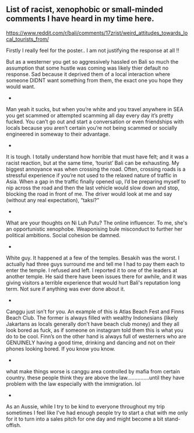 ## List of racist, xenophobic or small-minded comments I have heard in my time here. 

https://www.reddit.com/r/bali/comments/17zrist/weird_attitudes_towards_local_tourists_from/

Firstly I really feel for the poster.. I am not justifying the response at all !!

But as a westerner you get so aggressively hassled on Bali so much the assumption that some hustle was coming was likely thier default no response. Sad because it deprived them of a local interaction where someone DIDNT want something from them, the exact one you hope they would want.

*

Man yeah it sucks, but when you’re white and you travel anywhere in SEA you get scammed or attempted scamming all day every day it’s pretty fucked. You can’t go out and start a conversation or even friendships with locals because you aren’t certain you’re not being scammed or socially engineered in someway to their advantage.

*

It is tough. I totally understand how horrible that must have felt; and it was a racist reaction, but at the same time, ‘tourist’ Bali can be exhausting. My biggest annoyance was when crossing the road. Often, crossing roads is a stressful experience if you’re not used to the relaxed nature of traffic in Asia. When a gap in the traffic finally opened up, I’d be preparing myself to nip across the road and then the last vehicle would slow down and stop, blocking the road in front of me. The driver would look at me and say (without any real expectation), “taksi?”

*

What are your thoughts on Ni Luh Putu? The online influencer. To me, she's an opportunistic xenophobe. Weaponising bule misconduct to further her political ambitions. Social cohesion be damned.

*

White guy. It happened at a few of the temples. Besakih was the worst. I actually had three guys surround me and tell me I had to pay them each to enter the temple. I refused and left. I reported it to one of the leaders at another temple. He said there have been issues there for awhile, and it was giving visitors a terrible experience that would hurt Bali's reputation long term. Not sure if anything was ever done about it.

*

Canggu just isn’t for you. An example of this is Atlas Beach Fest and Finns Beach Club. The former is always filled with wealthy Indonesians (likely Jakartans as locals generally don’t have beach club money) and they all look bored as fuck, as if someone on instagram told them this is what you do to be cool. Finn’s on the other hand is always full of westerners who are GENUINELY having a good time, drinking and dancing and not on their phones looking bored. If you know you know.

*

what make things worse is canggu area controlled by mafia from certain country. these people think they are above the law...............until they have problem with the law especially with the immigration. lol

*

As an Aussie, while I try to be kind to everyone throughout my trip sometimes I feel like I’ve had enough people try to start a chat with me only for it to turn into a sales pitch for one day and might become a bit stand-offish.
